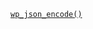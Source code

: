 <p><code><a href="https://developer.wordpress.org/reference/functions/wp_json_encode/">wp_json_encode()</a></code></p>
